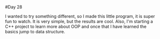 #Day 28

I wanted to try something different, so I made this little program, it is super fun to watch.
It is very simple, but the results are cool.
Also, I'm starting a C++ project to learn more about OOP and once that I have learned the basics jump to data structure.




